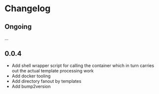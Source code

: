 # Changelog

## Ongoing

...

## 0.0.4

* Add shell wrapper script for calling the container which in turn carries out
  the actual template processing work
* Add docker tooling
* Add directory fanout by templates
* Add bump2version
